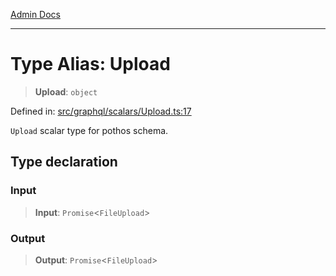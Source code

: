 [Admin Docs](/)

***

# Type Alias: Upload

> **Upload**: `object`

Defined in: [src/graphql/scalars/Upload.ts:17](https://github.com/syedali237/talawa-api/blob/98bc58250f2ff99b91cd3ae158cc2ad171f7d560/src/graphql/scalars/Upload.ts#L17)

`Upload` scalar type for pothos schema.

## Type declaration

### Input

> **Input**: `Promise`\<`FileUpload`\>

### Output

> **Output**: `Promise`\<`FileUpload`\>
